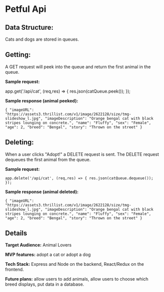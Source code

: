 # Petful Api

## Data Structure:

Cats and dogs are stored in queues.

## Getting:

A GET request will peek into the queue and return the first animal in the queue.

**Sample request:**

app.get('/api/cat', (req,res) => {
  res.json(catQueue.peek());
});

**Sample response (animal peeked):**

`{
    "imageURL": "https://assets3.thrillist.com/v1/image/2622128/size/tmg-slideshow_l.jpg",
    "imageDescription": "Orange bengal cat with black stripes lounging on concrete.",
    "name": "Fluffy",
    "sex": "Female",
    "age": 2,
    "breed": "Bengal",
    "story": "Thrown on the street"
}`

## Deleting:

When a user clicks "Adopt!" a DELETE request is sent.  The DELETE request dequeues the first animal from the queue.

**Sample request:**

`app.delete('/api/cat', (req,res) => {
  res.json(catQueue.dequeue());
});`

**Sample response (animal deleted):**

`{
    "imageURL": "https://assets3.thrillist.com/v1/image/2622128/size/tmg-slideshow_l.jpg",
    "imageDescription": "Orange bengal cat with black stripes lounging on concrete.",
    "name": "Fluffy",
    "sex": "Female",
    "age": 2,
    "breed": "Bengal",
    "story": "Thrown on the street"
}`

## Details

**Target Audience:** Animal Lovers

**MVP features:** adopt a cat or adopt a dog

**Tech Stack:** Express and Node on the backend, React/Redux on the frontend.

**Future plans:** allow users to add animals, allow users to choose which breed displays, put data in a database.